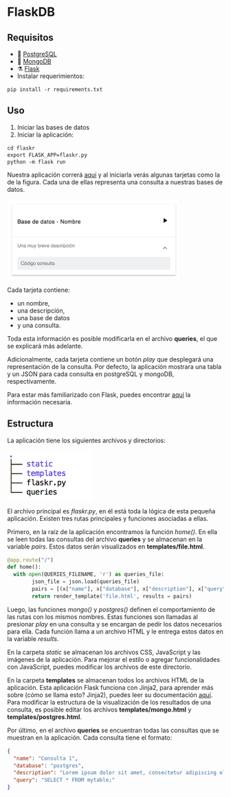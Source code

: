 # FlaskDB

## Requisitos
<!-- * MongoDB corriendo, conectada con la aplicación usando el nombre de la database.
* PostgreSQL corriendo, conectada con la aplicación usando un nombre de usuario, constraseña y el nombre de la database. -->

* 🐘 [PostgreSQL](https://www.postgresql.org/download/)
* 🍃 [MongoDB](https://www.mongodb.com/download-center?jmp=nav#community)
* ⚗ [Flask](http://flask.pocoo.org/docs/0.11/installation/)
* Instalar requerimientos:
```
pip install -r requirements.txt
```

## Uso
1. Iniciar las bases de datos
2. Iniciar la aplicación:
```shell
cd flaskr
export FLASK_APP=flaskr.py
python -m flask run
```

Nuestra aplicación correrá [aquí](http://127.0.0.1:5000/) y al iniciarla verás algunas tarjetas como la de la figura. Cada una de ellas representa una consulta a nuestras bases de datos.

<img src="Doc/00.png" style="width:400px;"/>
<!-- <img src="01.png" style="width:400px;"/> -->

Cada tarjeta contiene:
* un nombre,
* una descripción,
* una base de datos
* y una consulta.

Toda esta información es posible modificarla en el archivo **queries**, el que se explicará más adelante.

Adicionalmente, cada tarjeta contiene un botón _play_ que desplegará una representación de la consulta. Por defecto, la aplicación mostrara una tabla y un JSON para cada consulta en postgreSQL y mongoDB, respectivamente.

Para estar más familiarizado con Flask, puedes encontrar [aquí](http://flask.pocoo.org/) la información necesaria.

## Estructura

La aplicación tiene los siguientes archivos y directorios:

<img src="Doc/01.png" style="width:200px;"/>

El archivo principal es _flaskr.py_, en él está toda la lógica de esta pequeña aplicación. Existen tres rutas principales y funciones asociadas a ellas.

Primero, en la raíz de la aplicación encontramos la función _home()_. En ella se leen todas las consultas del archivo **queries** y se almacenan en la variable _pairs_. Estos datos serán visualizados en **templates/file.html**.

```python
@app.route("/")
def home():
  with open(QUERIES_FILENAME, 'r') as queries_file:
        json_file = json.load(queries_file)
        pairs = [(x["name"], x["database"], x["description"], x["query"]) for x in json_file]
        return render_template('file.html', results = pairs)
```

Luego, las funciones _mongo()_ y _postgres()_ definen el comportamiento de las rutas con los mismos nombres. Estas funciones son llamadas al presionar _play_ en una consulta y se encargan de pedir los datos necesarios para ella. Cada función llama a un archivo HTML y le entrega estos datos en la variable _results_.

En la carpeta *static* se almacenan los archivos CSS, JavaScript y las imágenes de la aplicación. Para mejorar el estilo o agregar funcionalidades con JavaScript, puedes modificar los archivos de este directorio.

En la carpeta **templates** se almacenan todos los archivos HTML de la aplicación. Esta aplicación Flask funciona con Jinja2, para aprender más sobre (cómo se llama esto? Jinja2), puedes leer su documentación [aquí](hola.cl). Para modificar la estructura de la visualización de los resultados de una consulta, es posible editar los archivos **templates/mongo.html** y **templates/postgres.html**.

Por último, en el archivo **queries** se encuentran todas las consultas que se muestran en la aplicación. Cada consulta tiene el formato:
``` JSON
{
  "name": "Consulta 1",
  "database": "postgres",
  "description": "Lorem ipsum dolor sit amet, consectetur adipiscing elit",
  "query": "SELECT * FROM mytable;"
}
```
<!-- * templates -->
<!-- * static -->
<!-- * archivo queries -->
